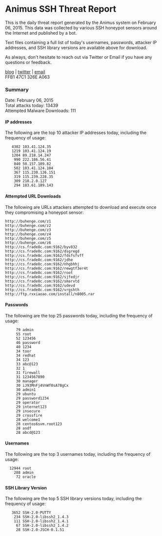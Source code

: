 # Animus SSH Threat Report

This is the daily threat report generated by the Animus system on February 06, 2015. This data was collected by various SSH honeypot sensors around the Internet and published by a bot.  

Text files containing a full list of today's usernames, passwords, attacker IP addresses, and SSH library versions are available above for download.  

As always, don't hesitate to reach out via Twitter or Email if you have any questions or feedback.  

[blog](http://morris.guru) | [twitter](https://twitter.com/andrew___morris) | [email](mailto:andrew@morris.guru)  
FFB1 47C1 326E A063  

### Summary

Date: February 06, 2015  
Total attacks today: 13439  
Attempted Malware Downloads: 111 

#### IP addresses
The following are the top 10 attacker IP addresses today, including the frequency of usage:
```
   4302 103.41.124.35
   1219 103.41.124.19
   1204 89.218.14.247
    990 222.186.56.41
    840 50.157.109.82
    502 103.41.124.104
    367 115.230.126.151
    319 115.239.228.35
    309 218.2.0.127
    294 183.61.189.143
```

#### Attempted URL Downloads
The following are URLs attackers attempted to download and execute once they compromising a honeypot sensor:
```
http://buhenge.com/z1
http://buhenge.com/z2
http://buhenge.com/z3
http://buhenge.com/z4
http://buhenge.com/z5
http://buhenge.com/z6
http://cs.frade8c.com:9162/byv832
http://cs.frade8c.com:9162/dsgregd
http://cs.frade8c.com:9162/fdsfsfvff
http://cs.frade8c.com:9162/jdhe
http://cs.frade8c.com:9162/nhgbhhj
http://cs.frade8c.com:9162/rewgtf3er4t
http://cs.frade8c.com:9162/root
http://cs.frade8c.com:9162/sjfedjr
http://cs.frade8c.com:9162/smarvtd
http://cs.frade8c.com:9162/udevd
http://cs.frade8c.com:9162/vrgshth
http://ftp.rxxiaoao.com/install/n8005.rar
```

#### Passwords
The following are the top 25 passwords today, including the frequency of usage:
```
     79 admin
     55 root
     52 123456
     46 password
     40 1234
     34 toor
     34 redhat
     34 123
     33 abc@123
     32 1
     31 firewall
     31 1234567890
     30 manager
     30 iJ93MnFj4VnWf0sA78gCx
     30 admin1
     29 ubuntu
     29 password1234
     29 operator
     29 internet123
     29 insecure
     29 crossfire
     28 welcome1
     28 centos6svm.root123
     28 asdf
     28 abcd@123
```

#### Usernames
The following are the top 3 usernames today, including the frequency of usage:
```
  12944 root
    288 admin
     72 oracle
```

#### SSH Library Version
The following are the top 5 SSH library versions today, including the frequency of usage:
```
   3652 SSH-2.0-PUTTY
    234 SSH-2.0-libssh2_1.4.3
    111 SSH-2.0-libssh2_1.4.1
     67 SSH-2.0-libssh2_1.4.2
     28 SSH-2.0-JSCH-0.1.51
```
